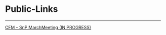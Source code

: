# Public-Links
---
[CFM - SnP MarchMeeting (IN PROGRESS)](https://docs.google.com/presentation/d/11i37d7lWQdiEyLP4scg2PHw2BtNwkG3pnI2TOCPk1KM/edit?usp=sharing)
